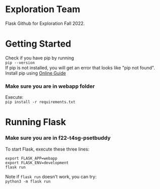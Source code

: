 # Exploration Team

Flask Github for Exploration Fall 2022.

# Getting Started

Check if you have pip by running <br/>
`pip --version` <br/>
If pip is not installed, you will get an error that looks like "pip not found". Install pip using [Online Guide](https://www.geeksforgeeks.org/download-and-install-pip-latest-version/) <br/>
### Make sure you are in webapp folder

Execute: <br/>
`pip install -r requirements.txt`

# Running Flask

### Make sure you are in f22-t4sg-psetbuddy

To start Flask, execute these three lines: <br/>

`export FLASK_APP=webapp` <br/>
`export FLASK_ENV=development` <br/>
`flask run`

Note if `flask run` doesn't work, you can try: <br/>
`python3 -m flask run`

